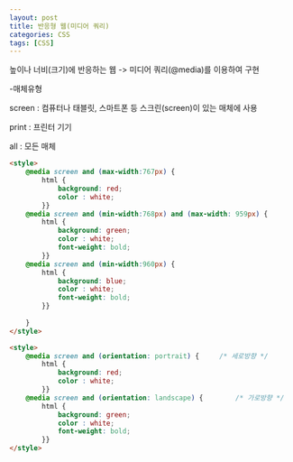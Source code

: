```yaml
---
layout: post
title: 반응형 웹(미디어 쿼리)
categories: CSS
tags: [CSS]
---
```


높이나 너비(크기)에 반응하는 웹 -> 미디어 쿼리(@media)를 이용하여 구현

\-매체유형

screen : 컴퓨터나 태블릿, 스마트폰 등 스크린(screen)이 있는 매체에 사용

print : 프린터 기기

all : 모든 매체

```HTML
<style>
	@media screen and (max-width:767px) {
		html {
			background: red;
			color : white;
		}}
	@media screen and (min-width:768px) and (max-width: 959px) {
		html {
			background: green;
			color : white;
			font-weight: bold;
		}}
	@media screen and (min-width:960px) {
		html {
			background: blue;
			color : white;
			font-weight: bold; 
		}}
		
	}
</style>
```

```HTML
<style>
	@media screen and (orientation: portrait) {		/* 세로방향 */
		html {
			background: red;
			color : white;
		}}
	@media screen and (orientation: landscape) {		/* 가로방향 */
		html {
			background: green;
			color : white;
			font-weight: bold;
		}}
</style>
```